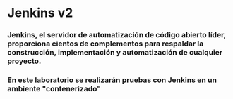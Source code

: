 # Jenkins v2
### Jenkins, el servidor de automatización de código abierto líder, proporciona cientos de complementos para respaldar la construcción, implementación y automatización de cualquier proyecto.
### En este laboratorio se realizarán pruebas con Jenkins en un ambiente "contenerizado"